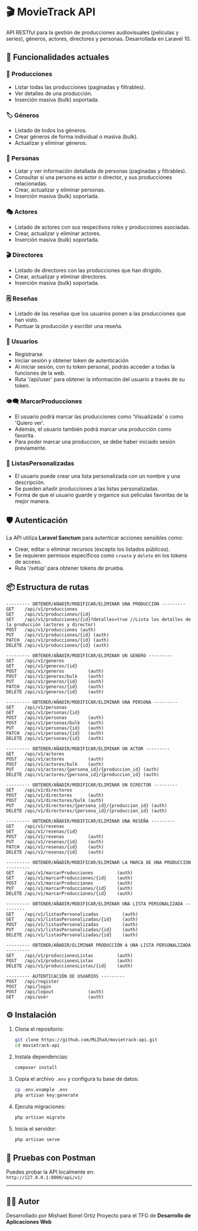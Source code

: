 
# 🎬 MovieTrack API

API RESTful para la gestión de producciones audiovisuales (películas y series), géneros, actores, directores y personas. Desarrollada en Laravel 10.

## 🚀 Funcionalidades actuales

### 📁 Producciones
- Listar todas las producciones (paginadas y filtrables).
- Ver detalles de una producción.
- Inserción masiva (bulk) soportada.

### 🏷️ Géneros
- Listado de todos los géneros.
- Crear géneros de forma individual o masiva (bulk).
- Actualizar y eliminar géneros.

### 👥 Personas
- Listar y ver información detallada de personas (paginadas y filtrables).
- Consultar si una persona es actor o director, y sus producciones relacionadas.
- Crear, actualizar y eliminar personas.
- Inserción masiva (bulk) soportada.

### 🎭 Actores
- Listado de actores con sus respectivos roles y producciones asociadas.
- Crear, actualizar y eliminar actores.
- Inserción masiva (bulk) soportada.

### 🎬 Directores
- Listado de directores con las producciones que han dirigido.
- Crear, actualizar y eliminar directores.
- Inserción masiva (bulk) soportada.

### 🗒️ Reseñas
- Listado de las reseñas que los usuarios ponen a las producciones que han visto.
- Puntuar la producción y escribir una reseña.

### 👤 Usuarios
- Registrarse
- Iniciar sesión y obtener token de autenticación
- Al iniciar sesión, con tu token personal, podrás acceder a todas la funciones de la web.
- Ruta '/api/user' para obtener la información del usuario a través de su token.

### 👁️‍🗨️ MarcarProducciones
- El usuario podrá marcar las producciones como 'Visualizada' o como 'Quiero ver'.
- Además, el usuario también podrá marcar una producción como favorita.
- Para poder marcar una produccion, se debe haber iniciado sesión previamente.

### 📑 ListasPersonalizadas
- El usuario puede crear una lista personalizada con un nombre y una descripción.
- Se pueden añadir producciones a las listas personalizadas.
- Forma de que el usuario guarde y organice sus peliculas favoritas de la mejor manera.

## 🛡️ Autenticación

La API utiliza **Laravel Sanctum** para autenticar acciones sensibles como:
- Crear, editar o eliminar recursos (excepto los listados públicos).
- Se requieren permisos específicos como `create` y `delete` en los tokens de acceso.
- Ruta '/setup' para obtener tokens de prueba.

## 📦 Estructura de rutas

```
--------- OBTENER/AÑADIR/MODIFICAR/ELIMINAR UNA PRODUCCIÓN ---------
GET    /api/v1/producciones
GET    /api/v1/producciones/{id}
GET    /api/v1/producciones/{id}?detalles=true //Lista los detalles de la producción (actores y director)
POST   /api/v1/producciones (auth)
PUT    /api/v1/producciones/{id} (auth)
PATCH  /api/v1/producciones/{id} (auth)
DELETE /api/v1/producciones/{id} (auth)

--------- OBTENER/AÑADIR/MODIFICAR/ELIMINAR UN GENERO ---------
GET    /api/v1/generos
GET    /api/v1/generos/{id}
POST   /api/v1/generos         (auth)
POST   /api/v1/generos/bulk    (auth)
PUT    /api/v1/generos/{id}    (auth)
PATCH  /api/v1/generos/{id}    (auth)
DELETE /api/v1/generos/{id}    (auth)

--------- OBTENER/AÑADIR/MODIFICAR/ELIMINAR UNA PERSONA ---------
GET    /api/v1/personas
GET    /api/v1/personas/{id}
POST   /api/v1/personas        (auth)
POST   /api/v1/personas/bulk   (auth)
PUT    /api/v1/personas/{id}   (auth)
PATCH  /api/v1/personas/{id}   (auth)
DELETE /api/v1/personas/{id}   (auth)

--------- OBTENER/AÑADIR/MODIFICAR/ELIMINAR UN ACTOR ---------
GET    /api/v1/actores
POST   /api/v1/actores         (auth)
POST   /api/v1/actores/bulk    (auth)
PUT    /api/v1/actores/{persona_id}/{produccion_id} (auth)
DELETE /api/v1/actores/{persona_id}/{produccion_id} (auth)

--------- OBTENER/AÑADIR/MODIFICAR/ELIMINAR UN DIRECTOR ---------
GET    /api/v1/directores
POST   /api/v1/directores      (auth)
POST   /api/v1/directores/bulk (auth)
PUT    /api/v1/directores/{persona_id}/{produccion_id} (auth)
DELETE /api/v1/directores/{persona_id}/{produccion_id} (auth)

--------- OBTENER/AÑADIR/MODIFICAR/ELIMINAR UNA RESEÑA ---------
GET    /api/v1/resenas
GET    /api/v1/resenas/{id}
POST   /api/v1/resenas         (auth)
PUT    /api/v1/resenas/{id}    (auth)
PATCH  /api/v1/resenas/{id}    (auth)
DELETE /api/v1/resenas/{id}    (auth)

--------- OBTENER/AÑADIR/MODIFICAR/ELIMINAR LA MARCA DE UNA PRODUCCION ---------
GET    /api/v1/marcarProducciones         (auth)
GET    /api/v1/marcarProducciones/{id}    (auth)
POST   /api/v1/marcarProducciones         (auth)
PUT    /api/v1/marcarProducciones/{id}    (auth)
DELETE /api/v1/marcarProducciones/{id}    (auth)

--------- OBTENER/AÑADIR/MODIFICAR/ELIMINAR UNA LISTA PERSONALIZADA ---------
GET    /api/v1/listasPersonalizadas         (auth)
GET    /api/v1/listasPersonalizadas/{id}    (auth)
POST   /api/v1/listasPersonalizadas         (auth)
PUT    /api/v1/listasPersonalizadas/{id}    (auth)
DELETE /api/v1/listasPersonalizadas/{id}    (auth)

--------- OBTENER/AÑADIR/ELIMINAR PRODUCCIÓN A UNA LISTA PERSONALIZADA ---------
GET    /api/v1/produccionesListas         (auth)
POST   /api/v1/produccionesListas         (auth)
DELETE /api/v1/produccionesListas/{id}    (auth)

--------- AUTENTICACIÓN DE USUARIOS ---------
POST   /api/register
POST   /api/login
POST   /api/logout             (auth)
GET    /api/user               (auth)
```

## ⚙️ Instalación

1. Clona el repositorio:
   ```bash
   git clone https://github.com/MiZhaX/movietrack-api.git
   cd movietrack-api
   ```

2. Instala dependencias:
   ```bash
   composer install
   ```

3. Copia el archivo `.env` y configura tu base de datos:
   ```bash
   cp .env.example .env
   php artisan key:generate
   ```

4. Ejecuta migraciones:
   ```bash
   php artisan migrate
   ```

5. Inicia el servidor:
   ```bash
   php artisan serve
   ```

## 🧪 Pruebas con Postman

Puedes probar la API localmente en:  
`http://127.0.0.1:8000/api/v1/`

---

## 🧑‍💻 Autor

Desarrollado por Mishael Bonel Ortiz
Proyecto para el TFG de **Desarrollo de Aplicaciones Web**
